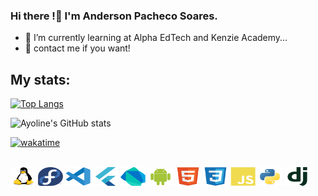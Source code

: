### Hi there !👋 I'm Anderson Pacheco Soares.

- 🌱 I’m currently learning at Alpha EdTech and Kenzie Academy...
- 💬 contact me if you want!

## My stats:

[![Top Langs](https://github-readme-stats.vercel.app/api/top-langs/?username=ayoline&layout=compact)](https://github.com/ayoline/ayoline.github.io)
<!--
[![wakatime stats](https://github-readme-stats.vercel.app/api/wakatime?username=ayoline&layout=compact)](https://wakatime.com/@b5a60b2c-4302-4698-a232-2e6cf19ddd4e)
-->

![Ayoline's GitHub stats](https://github-readme-stats.vercel.app/api?username=ayoline&hide=issues&show_icons=true)

[![wakatime](https://wakatime.com/badge/user/b5a60b2c-4302-4698-a232-2e6cf19ddd4e.svg)](https://wakatime.com/@b5a60b2c-4302-4698-a232-2e6cf19ddd4e)

<div style="display: inline_block"><br/>
    <img align="center" alt="Linux" height="30" width="40" src="https://raw.githubusercontent.com/devicons/devicon/2ae2a900d2f041da66e950e4d48052658d850630/icons/linux/linux-original.svg" />
    <img align="center" alt="Linux" height="30" width="40" src="https://raw.githubusercontent.com/devicons/devicon/master/icons/fedora/fedora-original.svg" />
    <img align="center" alt="VsCode" height="30" width="40" src="https://raw.githubusercontent.com/devicons/devicon/master/icons/vscode/vscode-original.svg" />
    <img align="center" alt="flutter" height="30" width="40" src="https://raw.githubusercontent.com/devicons/devicon/master/icons/flutter/flutter-original.svg" />
    <img align="center" alt="dart" height="30" width="40" src="https://raw.githubusercontent.com/devicons/devicon/master/icons/dart/dart-original.svg" />
    <img align="center" alt="android" height="30" width="40" src="https://raw.githubusercontent.com/devicons/devicon/master/icons/android/android-original.svg" />
    <img align="center" alt="HTML" height="30" width="40" src="https://raw.githubusercontent.com/devicons/devicon/master/icons/html5/html5-original.svg" />
    <img align="center" alt="CSS" height="30" width="40" src="https://raw.githubusercontent.com/devicons/devicon/master/icons/css3/css3-original.svg" />
    <img align="center" alt="Js" height="30" width="40" src="https://raw.githubusercontent.com/devicons/devicon/master/icons/javascript/javascript-plain.svg"/>
    <img align="center" alt="React" height="30" width="40" src="https://raw.githubusercontent.com/devicons/devicon/master/icons/python/python-original.svg" />
    <img align="center" alt="Django" height="30" width="40" src="https://raw.githubusercontent.com/devicons/devicon/master/icons/django/django-plain.svg" />
</div>

<!--
**ayoline/ayoline** is a ✨ _special_ ✨ repository because its `README.md` (this file) appears on your GitHub profile.

Here are some ideas to get you started:

- 🔭 I’m currently working on ...
- 🌱 I’m currently learning ...
- 👯 I’m looking to collaborate on ...
- 🤔 I’m looking for help with ...
- 💬 Ask me about ...
- 📫 How to reach me: ...
- 😄 Pronouns: ...
- ⚡ Fun fact: ...
-->
